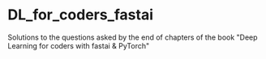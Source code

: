 # DL_for_coders_fastai
Solutions to the questions asked by the end of chapters of the book "Deep Learning for coders with fastai & PyTorch"
